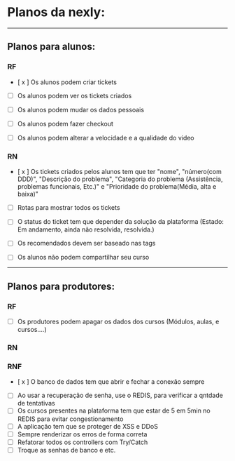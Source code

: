 # Planos da nexly:

***
## Planos para alunos:

### RF 

<!-- Lembrar de mexer na parte de notificação do estudante -->

<!-- <!-- - [ x ] Os alunos podem se cadastrar 
- [ x ] Os alunos podem concluir o cadastro dos dados (Endereço, informações pessoais)
- [ x ] Os alunos podem fazer login com a conta cadastrada 
- [ x ] Os alunos podem comprar cursos
- [ x ] Os alunos podem ver todos os cursos da plataforma
- [ x ] Os alunos podem ter cursos favoritos
- [ x ] Os alunos podem escolher tags 
- [ x ] Os alunos podem dar like nos videos
- [ x ] Os alunos podem ter notificações 
- [ x ] Os alunos podem pesquisar qualquer curso 
- [ x ] Os alunos podem comentar
- [ x ] Os alunos podem dar likes nos comentários, ou ter likes
- [ x ] Os alunos podem ter certificado
- [ x ] Os alunos podem apagar conta na plataforma -->

- [ x ] Os alunos podem criar tickets 
- [ ] Os alunos podem ver os tickets criados

- [ ] Os alunos podem mudar os dados pessoais
- [ ] Os alunos podem fazer checkout
- [ ] Os alunos podem alterar a velocidade e a qualidade do video

### RN
<!--
- [ x ] Os alunos não podem se cadastrar com um email existente
- [ x ] Os alunos tem que estar com o cadastro completo para poder avançar na plataforma
- [ x ] Os alunos tem que colocar um email existente para fazer login
- [ - ] Os alunos não podem perder o curso comprado 
- [ x ] Ao adicionar como "favoritos", ele deve ter o direito de "desfavoritar"
- [ x ] As notificações tem que serem mostradas se lidas ou não
- [ x ] Caso a Tag não esteja disponivel, ele deve salvar como outros
- [ x ] Ao pesquisar pelo curso, ele pode filtrar por "Produtor", "Tag", ou o "nome do curso"
- [ x ] Caso um aluno não escolha as tags, tem que ser salvo como "Outros"
- [ x ] As notificações antigas tem que ser apagadas.
- [ x ] As notificações tem q serem marcadas como lidas.
- [ x ] Os alunos só podem comentar se fazerem parte do curso 
- [ x ] O certificado tem que ser liberado ao final de cada curso (Completo)
- [ x ] Os alunos tem que ser avisados caso um curso seja deletado -->

- [ x ] Os tickets criados pelos alunos tem que ter "nome", "número(com DDD)", "Descrição do problema", "Categoria do problema (Assistência, problemas funcionais, Etc.)" e "Prioridade do problema(Média, alta e baixa)"  
- [ ] Rotas para mostrar todos os tickets    
- [ ] O status do ticket tem que depender da solução da plataforma (Estado: Em andamento, ainda não resolvida, resolvida.)

- [ ] Os recomendados devem ser baseado nas tags
- [ ] Os alunos não podem compartilhar seu curso
***
## Planos para produtores:

### RF 
<!-- - [ x ] Os produtores podem se cadastrar 
- [ x ] Os produtores podem concluir o cadastro dos dados (Endereço, informações pessoais)
- [ x ] Os produtores podem fazer login com a conta cadastrada 
- [ x ] Os produtores podem criar um curso
- [ x ] Os produtores podem escolher tags de cada curso
- [ x ] Os produtores podem ver todos os cursos da plataforma
- [ x ] Os produtores podem ter notificações
- [ x ] Os produtores podem pesquisar qualquer curso
- [ x ] Os produtores podem ver e responder os comentários feitos
- [ x ] O produtor pode dar like no comentário, ou receber like 
- [ x ] Os produtores podem criar certificados para seus cursos
- [ x ] O material do curso pode ser disponibilizados para seus alunos
- [ x ] Os produtores podem apagar suas contas
- [ +/- ] Os produtores podem alterar os dados dos cursos (Módulos, aulas, e cursos....)
 -->

- [ ] Os produtores podem apagar os dados dos cursos (Módulos, aulas, e cursos....)
### RN
<!-- - [ x ] Os produtores não podem se cadastrar com um email existente
- [ x ] Os produtores tem que estar com o cadastro completo para poder avançar na plataforma
- [ x ] Os produtores precisam estar com a assinatura em dia para fazer qualquer coisa na plataforma
- [ x ] Os produtores tem que colocar um email existente para fazer login
- [ x ] Os produtores só podem criar um curso se a conta não estiver suspensa
- [ x ] As Tags do curso se não cadastradas, podem ser "outros"
- [ x ] Apenas os produtores podem ver suas notificações.
- [ x ] Quando ele ler a notificação, tem que ir para o campo de "lidas".
- [ x ] Cada notificação tem um tempo de vida para ser apagada.
- [ x ] O produtor não pode ver um comentário apagado e responder
- [ x ] Apenas o produtor do curso e seus alunos devem poder comentar naquele curso 
- [ x ] Apenas o produtor pode alterar os dados do curso 
- [ x ] As notificações dos produtores devem servir para: Situação da conta, Likes, Comentários e afins... -->

### RNF
- [ x ] O banco de dados tem que abrir e fechar a conexão sempre
- [ ] Ao usar a recuperação de senha, use o REDIS, para verificar a qntdade de tentativas
- [ ] Os cursos presentes na plataforma tem que estar de 5 em 5min no REDIS para evitar congestionamento 
- [ ] A aplicação tem que se proteger de XSS e DDoS
- [ ] Sempre renderizar os erros de forma correta 
- [ ] Refatorar todos os controllers com Try/Catch
- [ ] Troque as senhas de banco e etc.
